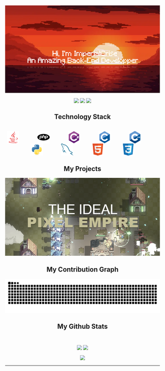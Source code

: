 <p align="center">
 <img src="https://raw.githubusercontent.com/ImperialCrise/ImperialCrise/emre.ulusoy/images/bg.png" />
</p align="center">

<p align="center">

 <img src="https://badges.strrl.dev/repos/ImperialCrise"/>
 <img src="https://badges.strrl.dev/contributions/all/ImperialCrise" />
 <img src="https://badges.strrl.dev/issues-and-prs/all/ImperialCrise" />
</p>

<h2 align="center">Technology Stack</h2>

<div style="display: inline_block" align="center"><br>
  <img height="40" align="center" alt="ImperialCrise-Ruby" height="30" width="40" src="https://raw.githubusercontent.com/devicons/devicon/master/icons/java/java-plain.svg">
 &nbsp;&nbsp;&nbsp;&nbsp;&nbsp;&nbsp;&nbsp;&nbsp;&nbsp;&nbsp;&nbsp;&nbsp;&nbsp;
  <img height="40" align="center" alt="ImperialCrise-Js" height="30" width="40" src="https://raw.githubusercontent.com/devicons/devicon/master/icons/php/php-plain.svg">
 &nbsp;&nbsp;&nbsp;&nbsp;&nbsp;&nbsp;&nbsp;&nbsp;&nbsp;&nbsp;&nbsp;&nbsp;&nbsp;
  <img height="40" align="center" alt="ImperialCrise-React" height="30" width="40" src="https://raw.githubusercontent.com/devicons/devicon/master/icons/csharp/csharp-original.svg">
 &nbsp;&nbsp;&nbsp;&nbsp;&nbsp;&nbsp;&nbsp;&nbsp;&nbsp;&nbsp;&nbsp;&nbsp;&nbsp;
  <img height="40" align="center" alt="ImperialCrise-Redux" height="30" width="40" src="https://raw.githubusercontent.com/devicons/devicon/master/icons/c/c-original.svg">
 &nbsp;&nbsp;&nbsp;&nbsp;&nbsp;&nbsp;&nbsp;&nbsp;&nbsp;&nbsp;&nbsp;&nbsp;&nbsp;
   <img height="40" align="center" alt="ImperialCrise-Redux" height="30" width="40" src="https://raw.githubusercontent.com/devicons/devicon/master/icons/cplusplus/cplusplus-original.svg">
    &nbsp;&nbsp;&nbsp;&nbsp;&nbsp;&nbsp;&nbsp;&nbsp;&nbsp;&nbsp;&nbsp;&nbsp;&nbsp;
   <img height="40" align="center" alt="ImperialCrise-Redux" height="30" width="40" src="https://raw.githubusercontent.com/devicons/devicon/master/icons/python/python-original.svg">
    &nbsp;&nbsp;&nbsp;&nbsp;&nbsp;&nbsp;&nbsp;&nbsp;&nbsp;&nbsp;&nbsp;&nbsp;&nbsp;
   <img height="40" align="center" alt="ImperialCrise-Redux" height="30" width="40" src="https://raw.githubusercontent.com/devicons/devicon/master/icons/mysql/mysql-original.svg">
 &nbsp;&nbsp;&nbsp;&nbsp;&nbsp;&nbsp;&nbsp;&nbsp;&nbsp;&nbsp;&nbsp;&nbsp;&nbsp;
  <img height="40" align="center" alt="ImperialCrise-HTML" height="30" width="40" src="https://raw.githubusercontent.com/devicons/devicon/master/icons/html5/html5-original.svg">
 &nbsp;&nbsp;&nbsp;&nbsp;&nbsp;&nbsp;&nbsp;&nbsp;&nbsp;&nbsp;&nbsp;&nbsp;&nbsp;
  <img height="40" align="center" alt="ImperialCrise-CSS" height="30" width="40" src="https://raw.githubusercontent.com/devicons/devicon/master/icons/css3/css3-original.svg">
</div>

<h2 align="center">My Projects</h2>


<p align="center">
 <a href="https://www.privilegedlab.com"><img src="https://raw.githubusercontent.com/ImperialCrise/ImperialCrise/emre.ulusoy/images/pixel-empire.png" /> </a>
</p align="center">


<h2 align="center">
  My Contribution Graph 
</h2>
<p align="center">
  <img src="https://raw.githubusercontent.com/ImperialCrise/ImperialCrise/emre.ulusoy/images/github-contribution-grid-snake.svg" alt="snake"></center>
</p>

<h2 align="center">
  My Github Stats
</h2>
 
<br>

<p align = "center">
  <img  src = "https://github-readme-stats.vercel.app/api?username=ImperialCrise&show_icons=true&theme=radical&line_height=27&count_private=true">
  <img src = "https://github-readme-stats.vercel.app/api/top-langs/?username=ImperialCrise&hide=html,css,java,shaderlab,kotlin,hlsl&theme=radical&count_private=true">
</p>

<p align = "center">
 <img  src="https://github-readme-streak-stats.herokuapp.com/?user=ImperialCrise&show_icons=true&locale=en&layout=compact&theme=radical&line_height=0&count_private=true" />
</p> 

<hr>